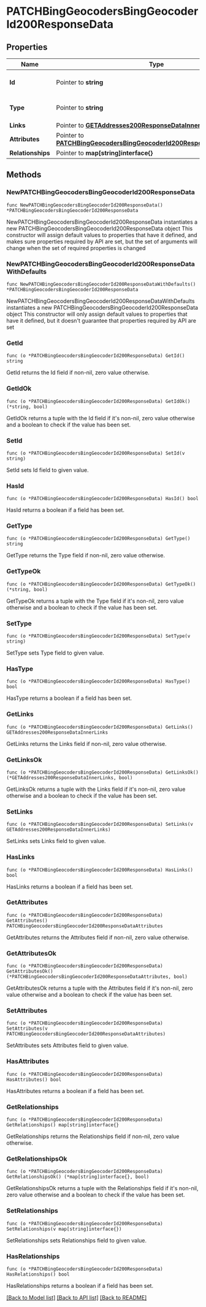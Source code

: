 # PATCHBingGeocodersBingGeocoderId200ResponseData

## Properties

Name | Type | Description | Notes
------------ | ------------- | ------------- | -------------
**Id** | Pointer to **string** | The resource&#39;s id | [optional] 
**Type** | Pointer to **string** | The resource&#39;s type | [optional] [default to "bing_geocoders"]
**Links** | Pointer to [**GETAddresses200ResponseDataInnerLinks**](GETAddresses200ResponseDataInnerLinks.md) |  | [optional] 
**Attributes** | Pointer to [**PATCHBingGeocodersBingGeocoderId200ResponseDataAttributes**](PATCHBingGeocodersBingGeocoderId200ResponseDataAttributes.md) |  | [optional] 
**Relationships** | Pointer to **map[string]interface{}** |  | [optional] 

## Methods

### NewPATCHBingGeocodersBingGeocoderId200ResponseData

`func NewPATCHBingGeocodersBingGeocoderId200ResponseData() *PATCHBingGeocodersBingGeocoderId200ResponseData`

NewPATCHBingGeocodersBingGeocoderId200ResponseData instantiates a new PATCHBingGeocodersBingGeocoderId200ResponseData object
This constructor will assign default values to properties that have it defined,
and makes sure properties required by API are set, but the set of arguments
will change when the set of required properties is changed

### NewPATCHBingGeocodersBingGeocoderId200ResponseDataWithDefaults

`func NewPATCHBingGeocodersBingGeocoderId200ResponseDataWithDefaults() *PATCHBingGeocodersBingGeocoderId200ResponseData`

NewPATCHBingGeocodersBingGeocoderId200ResponseDataWithDefaults instantiates a new PATCHBingGeocodersBingGeocoderId200ResponseData object
This constructor will only assign default values to properties that have it defined,
but it doesn't guarantee that properties required by API are set

### GetId

`func (o *PATCHBingGeocodersBingGeocoderId200ResponseData) GetId() string`

GetId returns the Id field if non-nil, zero value otherwise.

### GetIdOk

`func (o *PATCHBingGeocodersBingGeocoderId200ResponseData) GetIdOk() (*string, bool)`

GetIdOk returns a tuple with the Id field if it's non-nil, zero value otherwise
and a boolean to check if the value has been set.

### SetId

`func (o *PATCHBingGeocodersBingGeocoderId200ResponseData) SetId(v string)`

SetId sets Id field to given value.

### HasId

`func (o *PATCHBingGeocodersBingGeocoderId200ResponseData) HasId() bool`

HasId returns a boolean if a field has been set.

### GetType

`func (o *PATCHBingGeocodersBingGeocoderId200ResponseData) GetType() string`

GetType returns the Type field if non-nil, zero value otherwise.

### GetTypeOk

`func (o *PATCHBingGeocodersBingGeocoderId200ResponseData) GetTypeOk() (*string, bool)`

GetTypeOk returns a tuple with the Type field if it's non-nil, zero value otherwise
and a boolean to check if the value has been set.

### SetType

`func (o *PATCHBingGeocodersBingGeocoderId200ResponseData) SetType(v string)`

SetType sets Type field to given value.

### HasType

`func (o *PATCHBingGeocodersBingGeocoderId200ResponseData) HasType() bool`

HasType returns a boolean if a field has been set.

### GetLinks

`func (o *PATCHBingGeocodersBingGeocoderId200ResponseData) GetLinks() GETAddresses200ResponseDataInnerLinks`

GetLinks returns the Links field if non-nil, zero value otherwise.

### GetLinksOk

`func (o *PATCHBingGeocodersBingGeocoderId200ResponseData) GetLinksOk() (*GETAddresses200ResponseDataInnerLinks, bool)`

GetLinksOk returns a tuple with the Links field if it's non-nil, zero value otherwise
and a boolean to check if the value has been set.

### SetLinks

`func (o *PATCHBingGeocodersBingGeocoderId200ResponseData) SetLinks(v GETAddresses200ResponseDataInnerLinks)`

SetLinks sets Links field to given value.

### HasLinks

`func (o *PATCHBingGeocodersBingGeocoderId200ResponseData) HasLinks() bool`

HasLinks returns a boolean if a field has been set.

### GetAttributes

`func (o *PATCHBingGeocodersBingGeocoderId200ResponseData) GetAttributes() PATCHBingGeocodersBingGeocoderId200ResponseDataAttributes`

GetAttributes returns the Attributes field if non-nil, zero value otherwise.

### GetAttributesOk

`func (o *PATCHBingGeocodersBingGeocoderId200ResponseData) GetAttributesOk() (*PATCHBingGeocodersBingGeocoderId200ResponseDataAttributes, bool)`

GetAttributesOk returns a tuple with the Attributes field if it's non-nil, zero value otherwise
and a boolean to check if the value has been set.

### SetAttributes

`func (o *PATCHBingGeocodersBingGeocoderId200ResponseData) SetAttributes(v PATCHBingGeocodersBingGeocoderId200ResponseDataAttributes)`

SetAttributes sets Attributes field to given value.

### HasAttributes

`func (o *PATCHBingGeocodersBingGeocoderId200ResponseData) HasAttributes() bool`

HasAttributes returns a boolean if a field has been set.

### GetRelationships

`func (o *PATCHBingGeocodersBingGeocoderId200ResponseData) GetRelationships() map[string]interface{}`

GetRelationships returns the Relationships field if non-nil, zero value otherwise.

### GetRelationshipsOk

`func (o *PATCHBingGeocodersBingGeocoderId200ResponseData) GetRelationshipsOk() (*map[string]interface{}, bool)`

GetRelationshipsOk returns a tuple with the Relationships field if it's non-nil, zero value otherwise
and a boolean to check if the value has been set.

### SetRelationships

`func (o *PATCHBingGeocodersBingGeocoderId200ResponseData) SetRelationships(v map[string]interface{})`

SetRelationships sets Relationships field to given value.

### HasRelationships

`func (o *PATCHBingGeocodersBingGeocoderId200ResponseData) HasRelationships() bool`

HasRelationships returns a boolean if a field has been set.


[[Back to Model list]](../README.md#documentation-for-models) [[Back to API list]](../README.md#documentation-for-api-endpoints) [[Back to README]](../README.md)


